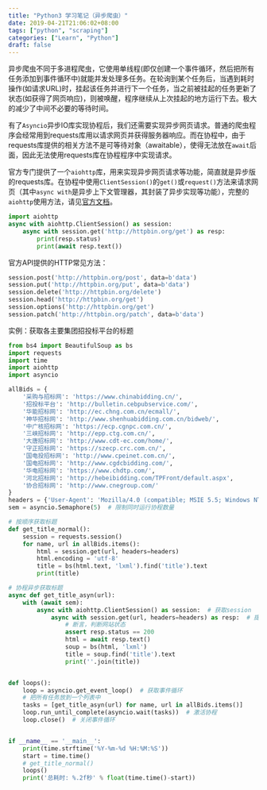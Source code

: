 ```yaml
---
title: "Python3 学习笔记（异步爬虫）"
date: 2019-04-21T21:06:02+08:00
tags: ["python", "scraping"]
categories: ["Learn", "Python"]
draft: false
---
```


异步爬虫不同于多进程爬虫，它使用单线程(即仅创建一个事件循环，然后把所有任务添加到事件循环中)就能并发处理多任务。在轮询到某个任务后，当遇到耗时操作(如请求URL)时，挂起该任务并进行下一个任务，当之前被挂起的任务更新了状态(如获得了网页响应)，则被唤醒，程序继续从上次挂起的地方运行下去。极大的减少了中间不必要的等待时间。

有了`Asyncio`异步IO库实现协程后，我们还需要实现异步网页请求。普通的爬虫程序会经常用到requests库用以请求网页并获得服务器响应。而在协程中，由于requests库提供的相关方法不是可等待对象（awaitable），使得无法放在`await`后面，因此无法使用requests库在协程程序中实现请求。

官方专门提供了一个`aiohttp`库，用来实现异步网页请求等功能，简直就是异步版的requests库。在协程中使用`ClientSession()`的`get()`或`request()`方法来请求网页（其中`async with`是异步上下文管理器，其封装了异步实现等功能），完整的`aiohttp`使用方法，请见[官方文档](https://aiohttp.readthedocs.io/en/stable/client_quickstart.html)。

```python
import aiohttp
async with aiohttp.ClientSession() as session:
    async with session.get('http://httpbin.org/get') as resp:
        print(resp.status)
        print(await resp.text())
```

官方API提供的HTTP常见方法：

```python
session.post('http://httpbin.org/post', data=b'data')
session.put('http://httpbin.org/put', data=b'data')
session.delete('http://httpbin.org/delete')
session.head('http://httpbin.org/get')
session.options('http://httpbin.org/get')
session.patch('http://httpbin.org/patch', data=b'data')
```

实例：获取各主要集团招投标平台的标题

```python
from bs4 import BeautifulSoup as bs
import requests
import time
import aiohttp
import asyncio

allBids = {
    '采购与招标网': 'https://www.chinabidding.cn/',
    '招投标平台': 'http://bulletin.cebpubservice.com/',
    '华能招标网': 'http://ec.chng.com.cn/ecmall/',
    '神华招标网': 'http://www.shenhuabidding.com.cn/bidweb/',
    '中广核招标网': 'https://ecp.cgnpc.com.cn/',
    '三峡招标网': 'http://epp.ctg.com.cn/',
    '大唐招标网': 'http://www.cdt-ec.com/home/',
    '守正招标网': 'https://szecp.crc.com.cn/',
    '国电投招标网': 'http://www.cpeinet.com.cn/',
    '国电招标网': 'http://www.cgdcbidding.com/',
    '华电招标网': 'https://www.chdtp.com/',
    '河北招标网': 'http://hebeibidding.com/TPFront/default.aspx',
    '协合招标网': 'http://www.cnegroup.com/'
}
headers = {'User-Agent': 'Mozilla/4.0 (compatible; MSIE 5.5; Windows NT)'}
sem = asyncio.Semaphore(5)  # 限制同时运行协程数量

# 按顺序获取标题
def get_title_normal():
    session = requests.session()
    for name, url in allBids.items():
        html = session.get(url, headers=headers)
        html.encoding = 'utf-8'
        title = bs(html.text, 'lxml').find('title').text
        print(title)

# 协程异步获取标题
async def get_title_asyn(url):
    with (await sem):
        async with aiohttp.ClientSession() as session:  # 获取session
            async with session.get(url, headers=headers) as resp:  # 提出请求
                # 断言，判断网站状态
                assert resp.status == 200
                html = await resp.text()
                soup = bs(html, 'lxml')
                title = soup.find('title').text
                print(''.join(title))


def loops():
    loop = asyncio.get_event_loop()  # 获取事件循环
    # 把所有任务放到一个列表中
    tasks = [get_title_asyn(url) for name, url in allBids.items()]
    loop.run_until_complete(asyncio.wait(tasks))  # 激活协程
    loop.close()  # 关闭事件循环


if __name__ == '__main__':
    print(time.strftime('%Y-%m-%d %H:%M:%S'))
    start = time.time()
    # get_title_normal()
    loops()
    print('总耗时: %.2f秒' % float(time.time()-start))
```
